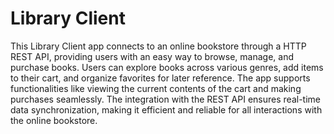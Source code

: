 # Library Client
This Library Client app connects to an online bookstore through a HTTP REST API, providing users with an easy way to browse, manage, and purchase books. Users can explore books across various genres, add items to their cart, and organize favorites for later reference. The app supports functionalities like viewing the current contents of the cart and making purchases seamlessly. The integration with the REST API ensures real-time data synchronization, making it efficient and reliable for all interactions with the online bookstore.
